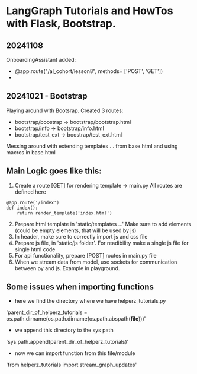 # LangGraph Tutorials and HowTos with Flask, Bootstrap.

## 20241108

OnboardingAssistant added:

- @app.route("/al_cohort/lesson8", methods= ['POST', 'GET'])
-

## 20241021 - Bootstrap

Playing around with Bootsrap. Created 3 routes:

- bootstrap/boostrap -> bootstrap/bootstrap.html
- bootstrap/info -> bootstrap/info.html
- bootstrap/test_ext -> boostrap/test_ext.html

Messing around with extending templates . . from base.html and using macros in base.html

## Main Logic goes like this:

1. Create a route [GET] for rendering template -> main.py All routes are defined here

```
@app.route('/index')
def index():
    return render_template('index.html')
```

2. Prepare html template in 'static/templates ...' Make sure to add elements (could be empty elements, that will be used by js)
3. In header, make sure to correctly import js and css file
4. Prepare js file, in 'static/js folder'. For readibility make a single js file for single html code
5. For api functionality, prepare [POST] routes in main.py file
6. When we stream data from model, use sockets for communication between py and js. Example in playground.

## Some issues when importing functions

- here we find the directory where we have helperz_tutorials.py

'parent_dir_of_helperz_tutorials = os.path.dirname(os.path.dirname(os.path.abspath(**file**)))'

- we append this directory to the sys path

'sys.path.append(parent_dir_of_helperz_tutorials)'

- now we can import function from this file/module

'from helperz_tutorials import stream_graph_updates'
